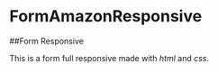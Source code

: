 # FormAmazonResponsive

##Form Responsive

This is a form full responsive made with _html_ and _css_.
